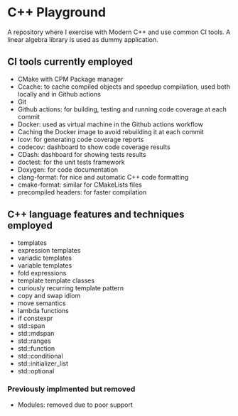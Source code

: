 # C++ Playground
A repository where I exercise with Modern C++ and use common CI tools. A linear algebra library is used as dummy application.

## CI tools currently employed
- CMake with CPM Package manager
- Ccache: to cache compiled objects and speedup compilation, used both locally and in Github actions
- Git
- Github actions: for building, testing and running code coverage at each commit
- Docker: used as virtual machine in the Github actions workflow
- Caching the Docker image to avoid rebuilding it at each commit
- lcov: for generating code coverage reports
- codecov: dashboard to show code coverage results
- CDash: dashboard for showing tests results
- doctest: for the unit tests framework
- Doxygen: for code documentation
- clang-format: for nice and automatic C++ code formatting
- cmake-format: similar for CMakeLists files
- precompiled headers: for faster compilation

## C++ language features and techniques employed
- templates
- expression templates
- variadic templates
- variable templates
- fold expressions
- template template classes
- curiously recurring template pattern
- copy and swap idiom
- move semantics
- lambda functions
- if constexpr
- std::span
- std::mdspan
- std::ranges
- std::function
- std::conditional
- std::initializer_list
- std::optional


### Previously implmented but removed
- Modules: removed due to poor support
